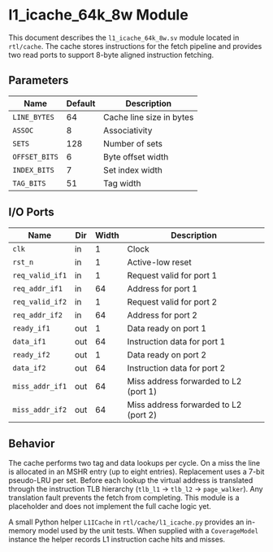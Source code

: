 # l1_icache_64k_8w Module

This document describes the `l1_icache_64k_8w.sv` module located in `rtl/cache`.
The cache stores instructions for the fetch pipeline and provides two read ports
to support 8-byte aligned instruction fetching.

## Parameters

| Name | Default | Description |
|------|---------|-------------|
| `LINE_BYTES` | 64 | Cache line size in bytes |
| `ASSOC` | 8 | Associativity |
| `SETS` | 128 | Number of sets |
| `OFFSET_BITS` | 6 | Byte offset width |
| `INDEX_BITS` | 7 | Set index width |
| `TAG_BITS` | 51 | Tag width |

## I/O Ports

| Name | Dir | Width | Description |
|------|-----|-------|-------------|
| `clk` | in | 1 | Clock |
| `rst_n` | in | 1 | Active-low reset |
| `req_valid_if1` | in | 1 | Request valid for port 1 |
| `req_addr_if1` | in | 64 | Address for port 1 |
| `req_valid_if2` | in | 1 | Request valid for port 2 |
| `req_addr_if2` | in | 64 | Address for port 2 |
| `ready_if1` | out | 1 | Data ready on port 1 |
| `data_if1` | out | 64 | Instruction data for port 1 |
| `ready_if2` | out | 1 | Data ready on port 2 |
| `data_if2` | out | 64 | Instruction data for port 2 |
| `miss_addr_if1` | out | 64 | Miss address forwarded to L2 (port 1) |
| `miss_addr_if2` | out | 64 | Miss address forwarded to L2 (port 2) |

## Behavior

The cache performs two tag and data lookups per cycle. On a miss the line is
allocated in an MSHR entry (up to eight entries). Replacement uses a 7-bit
pseudo-LRU per set. Before each lookup the virtual address is translated through
the instruction TLB hierarchy (`tlb_l1` → `tlb_l2` → `page_walker`).  Any
translation fault prevents the fetch from completing. This module is a
placeholder and does not implement the full cache logic yet.

A small Python helper `L1ICache` in `rtl/cache/l1_icache.py`
provides an in-memory model used by the unit tests. When supplied with a
`CoverageModel` instance the helper records L1 instruction cache hits and
misses.
